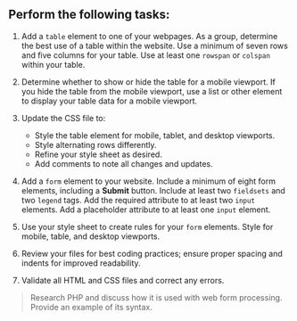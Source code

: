 ## Perform the following tasks: 

1. Add a `table` element to one of your webpages. As a group, determine the best use of a table within the website. Use a minimum of seven rows and five columns for your table. Use at least one `rowspan` or `colspan` within your table. 

2. Determine whether to show or hide the table for a mobile viewport. If you hide the table from the mobile viewport, use a list or other element to display your table data for a mobile viewport. 

3. Update the CSS file to:
    * Style the table element for mobile, tablet, and desktop viewports.  
    * Style alternating rows differently.  
    * Refine your style sheet as desired.  
    * Add comments to note all changes and updates. 
    
4. Add a `form` element to your website. Include a minimum of eight form elements, including a **Submit** button. Include at least two `fieldsets` and two `legend` tags. Add the required attribute to at least two `input` elements. Add a placeholder attribute to at least one `input` element.

5. Use your style sheet to create rules for your `form` elements. Style for mobile, table, and desktop viewports. 

6. Review your files for best coding practices; ensure proper spacing and indents for improved readability. 

7. Validate all HTML and CSS files and correct any errors. 

> Research PHP and discuss how it is used with web form processing. Provide an  example of its syntax. 